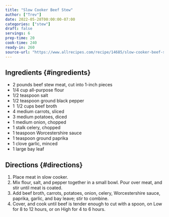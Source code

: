```yaml
---
title: "Slow Cooker Beef Stew"
author: ["Trev"]
date: 2022-05-28T00:00:00-07:00
categories: ["stew"]
draft: false
servings: 6
prep-time: 20
cook-time: 240
ready-in: 260
source-url: "https://www.allrecipes.com/recipe/14685/slow-cooker-beef-stew-i/"
---
```


## Ingredients {#ingredients}

-   2 pounds beef stew meat, cut into 1-inch pieces
-   1/4 cup all-purpose flour
-   1/2 teaspoon salt
-   1/2 teaspoon ground black pepper
-   1  1/2 cups beef broth
-   4 medium carrots, sliced
-   3 medium potatoes, diced
-   1 medium onion, chopped
-   1 stalk celery, chopped
-   1 teaspoon Worcestershire sauce
-   1 teaspoon ground paprika
-   1 clove garlic, minced
-   1 large bay leaf


## Directions {#directions}

1.  Place meat in slow cooker.
2.  Mix flour, salt, and pepper together in a small bowl. Pour over meat, and stir until meat is coated.
3.  Add beef broth, carrots, potatoes, onion, celery, Worcestershire sauce, paprika, garlic, and bay leave; stir to combine.
4.  Cover, and cook until beef is tender enough to cut with a spoon, on Low for 8 to 12 hours, or on High for 4 to 6 hours.